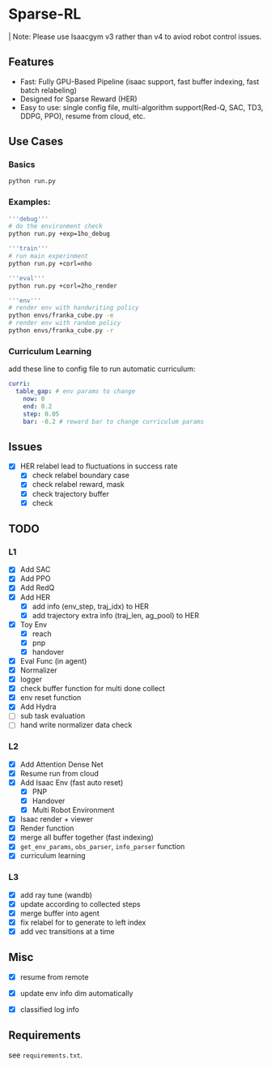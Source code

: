 # Sparse-RL

| Note: Please use Isaacgym v3 rather than v4 to aviod robot control issues. 

## Features
  
* Fast: Fully GPU-Based Pipeline  (isaac support, fast buffer indexing, fast batch relabeling)
* Designed for Sparse Reward (HER)
* Easy to use: single config file, multi-algorithm support(Red-Q, SAC, TD3, DDPG, PPO), resume from cloud, etc.

## Use Cases

### Basics

``` bash
python run.py
```

### Examples: 

``` bash
'''debug'''
# do the environment check
python run.py +exp=1ho_debug

'''train'''
# run main experinment
python run.py +corl=nho

'''eval'''
python run.py +corl=2ho_render 

'''env'''
# render env with handwriting policy
python envs/franka_cube.py -e 
# render env with random policy
python envs/franka_cube.py -r
```

### Curriculum Learning

add these line to config file to run automatic curriculum:

```yaml
curri:
  table_gap: # env params to change
    now: 0
    end: 0.2
    step: 0.05
    bar: -0.2 # reward bar to change curriculum params
```

## Issues

- [x] HER relabel lead to fluctuations in success rate
  - [x] check relabel boundary case
  - [x] check relabel reward, mask
  - [x] check trajectory buffer
  - [x] check 

## TODO

### L1

- [x] Add SAC
- [x] Add PPO
- [x] Add RedQ
- [x] Add HER
  - [x] add info (env_step, traj_idx) to HER
  - [x] add trajectory extra info (traj_len, ag_pool) to HER
- [x] Toy Env
  - [x] reach
  - [x] pnp
  - [x] handover
- [x] Eval Func (in agent)
- [x] Normalizer
- [x] logger
- [x] check buffer function for multi done collect
- [x] env reset function 
- [x] Add Hydra
- [ ] sub task evaluation
- [ ] hand write normalizer data check

### L2

- [x] Add Attention Dense Net
- [x] Resume run from cloud
- [x] Add Isaac Env (fast auto reset)
  - [x] PNP
  - [x] Handover
  - [x] Multi Robot Environment
- [x] Isaac render + viewer
- [x] Render function
- [x] merge all buffer together (fast indexing)
- [x]  `get_env_params`, `obs_parser`, `info_parser` function
- [x]  curriculum learning

### L3

- [x] add ray tune (wandb)
- [x] update according to collected steps
- [x] merge buffer into agent
- [x] fix relabel for to generate to left index
- [x] add vec transitions at a time

## Misc

- [x] resume from remote
- [x] update env info dim automatically
- [x] classified log info


## Requirements

see `requirements.txt`.
